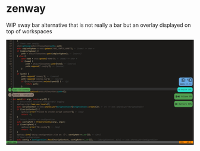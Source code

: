# zenway
WIP sway bar alternative that is not really a bar but an overlay displayed on top of workspaces

![Alt text](/screenshots/beta.png?raw=true "Screenshot of early beta with neovim in background")
